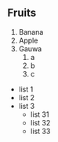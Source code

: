 ## Fruits

1. Banana
2. Apple
3. Gauwa
    1. a
    2. b
    3. c
    
 * list 1
 * list 2
 * list 3
    * list 31
    * list 32
    * list 33
